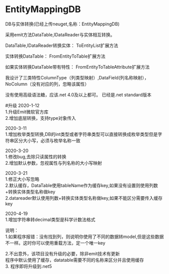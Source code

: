 # EntityMappingDB
DB与实体转换(已经上传neuget,名称：EntityMappingDB)

采用emit方法DataTable,IDataReader与实体相互转换。

DataTable,IDataReader转换实体：
ToEntityList扩展方法

实体转换DataTable：
FromEntityToTable扩展方法

如果实体转换DataTable带有特性：
FromEntityToTableAttribute扩展方法

我设计了三类特性ColumnType（列类型映射）,DataField(列名称映射），NoColumn（没有对应的列，忽略该属性）  

没有使用高级语法糖，应该.net 4.0及以上都可。
已经是.net standard版本

#升级
2020-1-12  
1.升级Emit微软官方库  
2.增加底层转换，支持type对象传入  

2020-3-11  
1.增加枚举类型转换,DB的int类型或者字符串类型可以直接转换成枚举类型但是字符串区分大小写，必须与枚举名称一致  

2020-3-20  
1.修改bug,去除只读属性的转换  
2.增加默认参数，忽视属性与列名称的大小写映射   

  
2020-3-21  
1.修正大小写忽略  
2.默认缓存，DataTable使用tableName作为缓存key,如果没有设置则使用列数+转换实体类型名称做key  
2.datareader默认使用列数+转换实体类型名称做key,如果不能区分需要传入缓存key
 

2020-4-19  
1.增加字符串转decimal类型是科学计数法格式

说明：  
1.如果程序报错：没有找到列，则说明你使用了不同的数据转model,但是这些数据不一样。这时你可以使用重载方法，定一个唯一key  

2.不出意外，该项目没有升级的必要，除非emit技术有更新  
程序中默认使用了缓存，datatable需要不同的名称来区分并且使用缓存  
3. 程序即将升级到.net5

